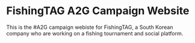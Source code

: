 # FishingTAG A2G Campaign Website
 This is the #A2G campaign webiste for FishingTAG, a South Korean company who are working on a fishing tournament and social platform.  
